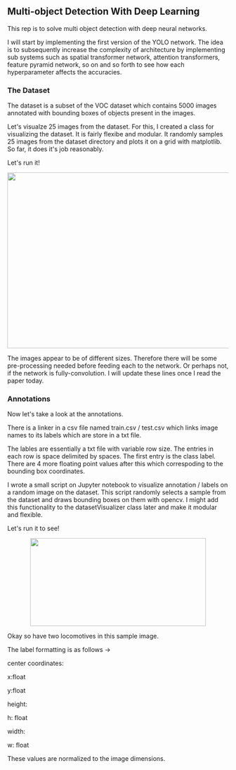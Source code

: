 ## Multi-object Detection With Deep Learning 

This rep is to solve multi object detection with deep neural networks.

I will start by implementing the first version of the YOLO network. The idea is to subsequently increase the complexity of architecture by implementing sub systems such as spatial transformer network, attention transformers, feature pyramid network, so on and so forth to see how each hyperparameter affects the accuracies. 

### The Dataset

The dataset is a subset of the VOC dataset which contains 5000 images annotated with bounding boxes of objects present in the images.

Let's visualze 25 images from the dataset. For this, I created a class for visualizing the dataset. It is fairly flexibe and modular. It randomly samples 25 images from the dataset directory and plots it on a grid with matplotlib. So far, it does it's job reasonably. 

Let's run it!

<p style="align:centre"><img src="https://raw.githubusercontent.com/deveshdatwani/yolo/main/assets/datasetVisualizer.png" height=400, width=800></p>

The images appear to be of different sizes. Therefore there will be some pre-processing needed before feeding each to the network. Or perhaps not, if the network is fully-convolution. I will update these lines once I read the paper today. 


### Annotations

Now let's take a look at the annotations. 

There is a linker in a csv file named train.csv / test.csv which links image names to its labels which are store in a txt file. 

The lables are essentially a txt file with variable row size. The entries in each row is space delimited by spaces. The first entry is the class label. There are 4 more floating point values after this which correspoding to the bounding box coordinates. 

I wrote a small script on Jupyter notebook to visualize annotation / labels on a random image on the dataset. This script randomly selects a sample from the dataset and draws bounding boxes on them with opencv. I might add this functionality to the datasetVisualizer class later and make it modular and flexible.

Let's run it to see! 

<p align="center"><img align="center" src="https://raw.githubusercontent.com/deveshdatwani/yolo/main/assets/labels.png" height=200, width=400></p>

Okay so have two locomotives in this sample image.

The label formatting is as follows -> 

center coordinates: 

x:float 

y:float

height:

h: float

width: 

w: float

These values are normalized to the image dimensions. 